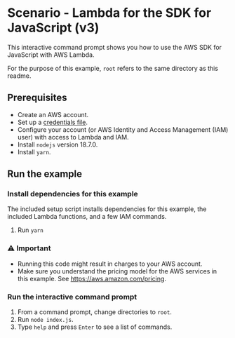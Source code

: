 # Scenario - Lambda for the SDK for JavaScript (v3)

This interactive command prompt shows you how to use the AWS SDK for JavaScript
with AWS Lambda.

For the purpose of this example, `root` refers to the same directory as this readme.

## Prerequisites

- Create an AWS account.
- Set up a [credentials file](https://docs.aws.amazon.com/cli/latest/userguide/cli-configure-files.html).
- Configure your account (or AWS Identity and Access Management (IAM) user) with access to Lambda and IAM.
- Install `nodejs` version 18.7.0.
- Install `yarn`.

## Run the example

### Install dependencies for this example

The included setup script installs dependencies for this example,
the included Lambda functions, and a few IAM commands.

1. Run `yarn`

### ⚠️ Important

- Running this code might result in charges to your AWS account.
- Make sure you understand the pricing model for the AWS services in this example. See https://aws.amazon.com/pricing.

### Run the interactive command prompt

1. From a command prompt, change directories to `root`.
1. Run `node index.js`.
1. Type `help` and press `Enter` to see a list of commands.
